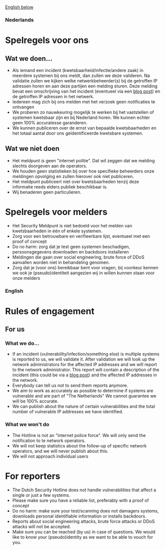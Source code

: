 [English below](#english)

### Nederlands

# Spelregels voor ons

## Wat we doen...

* Als iemand een incident (kwetsbaarheid/infectie/andere zaak) in meerdere systemen bij ons meldt, dan zullen we deze valideren. Na validatie zullen we kijken welke netwerkbeheerder(s) bij de getroffen IP adressen horen en aan deze partijen een melding sturen. Deze melding bevat een omschrijving van het incident (eventueel via een [blog post](/blog/)) en de getroffen IP adressen in het netwerk.
* Iedereen mag zich bij ons melden met het verzoek geen notificaties te ontvangen
* We proberen zo nauwkeuring mogelijk te werken bij het vaststellen of systemen kwetsbaar zijn en bij Nederland horen. We kunnen echter geen 100% accuratesse garanderen.
* We kunnen publiceren over de ernst van bepaalde kwetsbaarheden en het totaal aantal door ons geïdentificeerde kwetsbare systemen.

## Wat we **niet** doen

* Het meldpunt is geen "internet politie". Dat wil zeggen dat we melding slechts doorgeven aan de operators.
* We houden geen statistieken bij over hoe specifieke beheerders onze meldingen opvolging en zullen hierover ook niet publiceren. 
* Het meldpunt publiceert niet over kwetsbaarheden tenzij deze informatie reeds elders publiek beschikbaar is.
* Wij benaderen geen particulieren.

# Spelregels voor melders

* Het Security Meldpunt is niet bedoeld voor het melden van kwetsbaarheden in één of enkele systemen.
* Zorg voor een betrouwbare en verifieerbare lijst, eventueel met een proof of concept
* Do no harm: zorg dat je test geen systemen beschadigen, persoonsgegevens downloaden en backdoors installeren
* Meldingen die gaan over social engineering, brute force of DDoS aanvallen worden niet in behandeling genomen.
* Zorg dat je (voor ons) bereikbaar bent voor vragen, bij voorkeur kennen we ook je (pseudo)identiteit aangezien wij in willen kunnen staan voor onze melders

### English

# Rules of engagement

## For us

### What we do...

* If an incident (vulnerability/infection/something else) is multiple systems is reported to us, we will validate it. After validation we will look up the network administrators for the affected IP addresses and we will report to the network administrator. This report will contain a description of the incident (this could be via a [blog post](/blog)) and the affected IP addresses in the network.
* Everybody can tell us not to send them reports anymore.
* We aim to work as accurately as possible to determine if systems are vulnerable and are part of "The Netherlands" We cannot guarantee we will be 100% accurate.
* We can publish about the nature of certain vulnerabilities and the total number of vulnerable IP addresses we have identified.

### What we **won't** do

* The Hotline is not an "internet police force". We will only send the notification to te network operators.
* We will not keep statistics about the follow-up of specific network operators, and we will never publish about this.
* We will not approach individual users

# For reporters

* The Dutch Security Hotline does not handle vulnerabilities that affect a single or just a few systems.
* Please make sure you have a reliable list, preferably with a proof of concept
* Do no harm: make sure your test/scanning does not damagers systems, downloads personal identifiable information or installs backdoors.
* Reports about social engineering attacks, brute force attacks or DDoS attacks will not be accepted.
* Make sure you can be reached (by us) in case of questions. We would like to know your (pseudo)identity as we want to be able to vouch for you.
